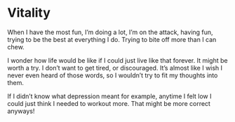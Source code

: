 # Vitality


When I have the most fun, I’m doing a lot, I’m on the attack, having fun,
trying to be the best at everything I do. Trying to bite off more than I can
chew.

I wonder how life would be like if I could just live like that forever. It
might be worth a try. I don’t want to get tired, or discouraged. It’s almost
like I wish I never even heard of those words, so I wouldn’t try to fit my
thoughts into them.

If I didn’t know what depression meant for example, anytime I felt low I could
just think I needed to workout more. That might be more correct anyways!

